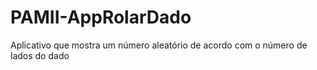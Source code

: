 # PAMII-AppRolarDado
Aplicativo que mostra um número aleatório de acordo com o número de lados do dado
